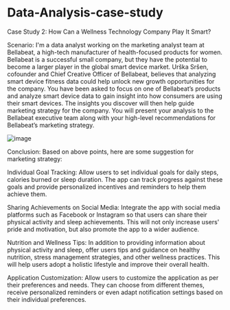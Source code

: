 # Data-Analysis-case-study

Case Study 2: How Can a Wellness Technology Company Play It Smart?

Scenario:
I'm a data analyst working on the marketing analyst team at Bellabeat, a high-tech manufacturer of health-focused products for women. Bellabeat is a successful small company, but they have the potential to become a larger player in the global smart device market. Urška Sršen, cofounder and Chief Creative Officer of Bellabeat, believes that analyzing smart device fitness data could help unlock new growth opportunities for the company. You have been asked to focus on one of Bellabeat’s products and analyze smart device data to gain insight into how consumers are using their smart devices. The insights you discover will then help guide marketing strategy for the company. You will present your analysis to the Bellabeat executive team along with your high-level recommendations for Bellabeat’s marketing strategy.




![image](https://github.com/megharaj24/Data-Analysis-case-study/assets/91184652/666d84cb-01fb-4282-9a55-eebd4dacc1ce)


Conclusion:
Based on above points, here are some suggestion for marketing strategy:

Individual Goal Tracking: Allow users to set individual goals for daily steps, calories burned or sleep duration.
The app can track progress against these goals and provide personalized incentives and reminders to help them achieve them.

Sharing Achievements on Social Media: Integrate the app with social media platforms such as Facebook or Instagram so that users can share their physical activity and sleep achievements. 
This will not only increase users' pride and motivation, but also promote the app to a wider audience.

Nutrition and Wellness Tips: In addition to providing information about physical activity and sleep, offer users tips and guidance on healthy nutrition, stress management strategies, and other wellness practices.
This will help users adopt a holistic lifestyle and improve their overall health.

Application Customization: Allow users to customize the application as per their preferences and needs. 
They can choose from different themes, receive personalized reminders or even adapt notification settings based on their individual preferences.
